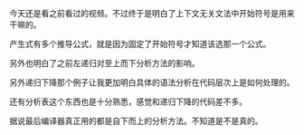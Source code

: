 今天还是看之前看过的视频。不过终于是明白了上下文无关文法中开始符号是用来干嘛的。

产生式有多个推导公式，就是因为固定了开始符号才知道该选那一个公式。

另外也明白了之前左递归对至上而下分析方法的影响。

另外递归下降那个例子让我更加明白具体的语法分析在代码层次上是如何处理的。

还有分析表这个东西也是十分熟悉，感觉和递归下降的代码差不多。

据说最后编译器真正用的都是自下而上的分析方法。不知道是不是真的。